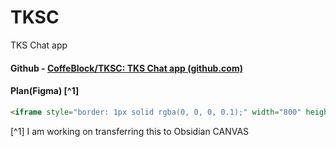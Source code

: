 # TKSC
TKS Chat app
#### Github - [CoffeBlock/TKSC: TKS Chat app (github.com)](https://github.com/CoffeBlock/TKSC)
#### Plan(Figma) [^1]
````html
<iframe style="border: 1px solid rgba(0, 0, 0, 0.1);" width="800" height="450" src="https://www.figma.com/embed?embed_host=share&url=https%3A%2F%2Fwww.figma.com%2Ffile%2FiVfPopt1hJbWcj8c2OHYnA%2FTKSC-Plan%3Fnode-id%3D0%253A1%26t%3Dvc7rkxzqi5zSkm52-1" allowfullscreen></iframe>
````






[^1] I am working on transferring this to Obsidian CANVAS
